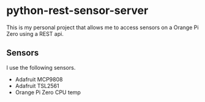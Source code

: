 # python-rest-sensor-server
This is my personal project that allows me to access sensors on a Orange Pi Zero using a REST api.

## Sensors
I use the following sensors.
- Adafruit MCP9808
- Adafruit TSL2561
- Orange Pi Zero CPU temp

